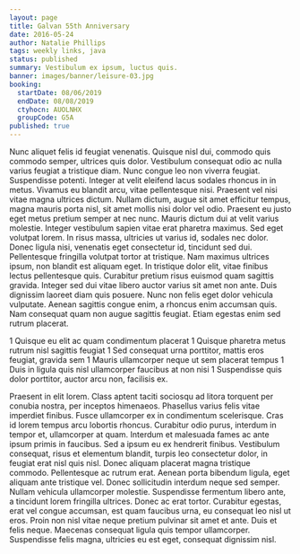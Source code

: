 ```yaml
---
layout: page
title: Galvan 55th Anniversary
date: 2016-05-24
author: Natalie Phillips
tags: weekly links, java
status: published
summary: Vestibulum ex ipsum, luctus quis.
banner: images/banner/leisure-03.jpg
booking:
  startDate: 08/06/2019
  endDate: 08/08/2019
  ctyhocn: AUOLNHX
  groupCode: G5A
published: true
---
```

Nunc aliquet felis id feugiat venenatis. Quisque nisl dui, commodo quis commodo semper, ultrices quis dolor. Vestibulum consequat odio ac nulla varius feugiat a tristique diam. Nunc congue leo non viverra feugiat. Suspendisse potenti. Integer at velit eleifend lacus sodales rhoncus in in metus. Vivamus eu blandit arcu, vitae pellentesque nisi. Praesent vel nisi vitae magna ultrices dictum. Nullam dictum, augue sit amet efficitur tempus, magna mauris porta nisl, sit amet mollis nisi dolor vel odio.
Praesent eu justo eget metus pretium semper at nec nunc. Mauris dictum dui at velit varius molestie. Integer vestibulum sapien vitae erat pharetra maximus. Sed eget volutpat lorem. In risus massa, ultricies ut varius id, sodales nec dolor. Donec ligula nisi, venenatis eget consectetur id, tincidunt sed dui. Pellentesque fringilla volutpat tortor at tristique. Nam maximus ultrices ipsum, non blandit est aliquam eget. In tristique dolor elit, vitae finibus lectus pellentesque quis. Curabitur pretium risus euismod quam sagittis gravida. Integer sed dui vitae libero auctor varius sit amet non ante. Duis dignissim laoreet diam quis posuere. Nunc non felis eget dolor vehicula vulputate. Aenean sagittis congue enim, a rhoncus enim accumsan quis. Nam consequat quam non augue sagittis feugiat. Etiam egestas enim sed rutrum placerat.

1 Quisque eu elit ac quam condimentum placerat
1 Quisque pharetra metus rutrum nisl sagittis feugiat
1 Sed consequat urna porttitor, mattis eros feugiat, gravida sem
1 Mauris ullamcorper neque ut sem placerat tempus
1 Duis in ligula quis nisl ullamcorper faucibus at non nisi
1 Suspendisse quis dolor porttitor, auctor arcu non, facilisis ex.

Praesent in elit lorem. Class aptent taciti sociosqu ad litora torquent per conubia nostra, per inceptos himenaeos. Phasellus varius felis vitae imperdiet finibus. Fusce ullamcorper ex in condimentum scelerisque. Cras id lorem tempus arcu lobortis rhoncus. Curabitur odio purus, interdum in tempor et, ullamcorper at quam. Interdum et malesuada fames ac ante ipsum primis in faucibus. Sed a ipsum eu ex hendrerit finibus. Vestibulum consequat, risus et elementum blandit, turpis leo consectetur dolor, in feugiat erat nisl quis nisl. Donec aliquam placerat magna tristique commodo. Pellentesque ac rutrum erat. Aenean porta bibendum ligula, eget aliquam ante tristique vel. Donec sollicitudin interdum neque sed semper. Nullam vehicula ullamcorper molestie.
Suspendisse fermentum libero ante, a tincidunt lorem fringilla ultrices. Donec ac erat tortor. Curabitur egestas, erat vel congue accumsan, est quam faucibus urna, eu consequat leo nisl ut eros. Proin non nisl vitae neque pretium pulvinar sit amet et ante. Duis et felis neque. Maecenas consequat ligula quis tempor ullamcorper. Suspendisse felis magna, ultricies eu est eget, consequat dignissim nisl.

